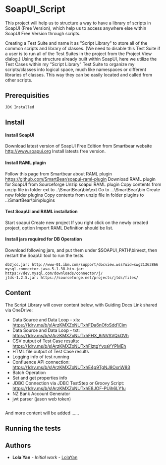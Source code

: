 # SoapUI_Script

This project will help us to structure a way to have a library of scripts in SoapUI (Free Version), 
which help us to access anywhere else within SoapUI Free Version through scripts.

Creating a Test Suite and name it as "Script Library" to store all of the common scripts and library of classes.
(We need to disable this Test Suite if a user is to run all of the Test Suites in the project from the Project View dialog.)
Using the structure already built within SoapUI, 
here we utilize the Test Cases within my "Script Library" Test Suite to organize my scripts/classes into logical space, 
much like namespaces or different libraries of classes. This way they can be easily located and called from other scripts.

## Prerequisities
```
JDK Installed
```
## Install
#### Install SoapUI 
Download latest version of SoapUI Free Edition from Smartbear website http://www.soapui.org
Install latests free version.
#### Install RAML plugin
Follow this page from Smartbear about RAML plugin https://github.com/SmartBear/soapui-raml-plugin
Download RAML plugin for SoapUI from Sourceforge
Unzip soapui RAML plugin 
Copy contents from unzip file in folder ext to ..\SmartBear\bin\ext
Go to ...\SmartBear\bin
Create new folder plugins
Copy contents from unzip file in folder plugins to ..\SmartBear\bin\plugins
#### Test SoapUI and RAML installation
Start soapui
Create new project
If you right click on the newly created project, option Import RAML Definition should be list.
#### Install jars required for DB Operation
Download following jars, and put them under $SOAPUI_PATH\bin\ext, then restart the SoapUI tool to run the tests.
```
db2jcc.jar: http://www-01.ibm.com/support/docview.wss?uid=swg21363866
mysql-connector-java-5.1.38-bin.jar: https://dev.mysql.com/downloads/connector/j/
jtds-1.2.5.jar: https://sourceforge.net/projects/jtds/files/
```

## Content
The Script Library will cover content below, with Guiding Docs Link shared via OneDrive:

- Data Source and Data Loop - xls: https://1drv.ms/b/s!ArzKMXZxNUTxhFDa6nOfoSdd1Cim
- Data Source and Data Loop - txt: https://1drv.ms/b/s!ArzKMXZxNUTxhFHX_8iNVSVQkOVh
- CSV output of Test Case results: https://1drv.ms/b/s!ArzKMXZxNUTxhFIztgYvoaYYPMEh
- HTML file output of Test Case results
- Logging info of test running
- Confluence API connection: https://1drv.ms/b/s!ArzKMXZxNUTxhE4g9TgNJ8OxnW83
- Batch Operation
- Set and get properties info
- JDBC Connection via JDBC TestStep or Groovy Script: https://1drv.ms/b/s!ArzKMXZxNUTxhE8JOF-PUih6LY1u
- NZ Bank Account Generator
- jwt parser (jason web token)
```
```
And more content will be added ......

## Running the tests
 

## Authors

* **Lola Yan** - *Initial work* - [LolaYan](https://github.com/LolaYan)

